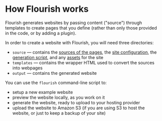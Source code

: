 # How Flourish works

Flourish generates websites by passing content ("source") through templates
to create pages that you define (rather than only those provided in the code,
or by adding a plugin).

In order to create a website with Flourish, you will need three directories:

  * `source` — contains the [sources of the pages](/adding-sources/),
    the [site configuration](/site-configuration/), the
    [generation script](/generating-the-site), and any 
    [assets](/adding-assets/) for the site
  * `templates` — contains the wrapper HTML used to convert the sources into 
    webpages
  * `output` — contains the generated website

You can use the `flourish` command-line script to:

  * setup a new example website
  * preview the website locally, as you work on it
  * generate the website, ready to upload to your hosting provider
  * upload the website to Amazon S3 (if you are using S3 to host the website,
    or just to keep a backup of your site)
